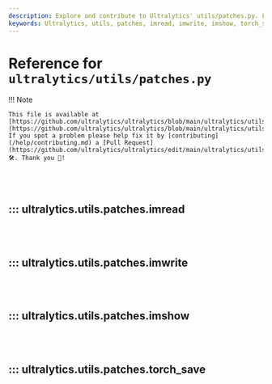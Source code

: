 ```yaml
---
description: Explore and contribute to Ultralytics' utils/patches.py. Learn about the imread, imwrite, imshow, and torch_save functions.
keywords: Ultralytics, utils, patches, imread, imwrite, imshow, torch_save, OpenCV, PyTorch, GitHub
---
```


# Reference for `ultralytics/utils/patches.py`

!!! Note

    This file is available at [https://github.com/ultralytics/ultralytics/blob/main/ultralytics/utils/patches.py](https://github.com/ultralytics/ultralytics/blob/main/ultralytics/utils/patches.py). If you spot a problem please help fix it by [contributing](/help/contributing.md) a [Pull Request](https://github.com/ultralytics/ultralytics/edit/main/ultralytics/utils/patches.py) 🛠️. Thank you 🙏!

<br><br>

## ::: ultralytics.utils.patches.imread

<br><br>

## ::: ultralytics.utils.patches.imwrite

<br><br>

## ::: ultralytics.utils.patches.imshow

<br><br>

## ::: ultralytics.utils.patches.torch_save

<br><br>